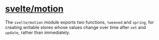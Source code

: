 # [svelte/motion](https://svelte.dev/docs/svelte-motion)
The `svelte/motion` module exports two functions, `tweened` and `spring`, for creating writable stores whose values change over time after `set` and `update`, rather than immediately.
